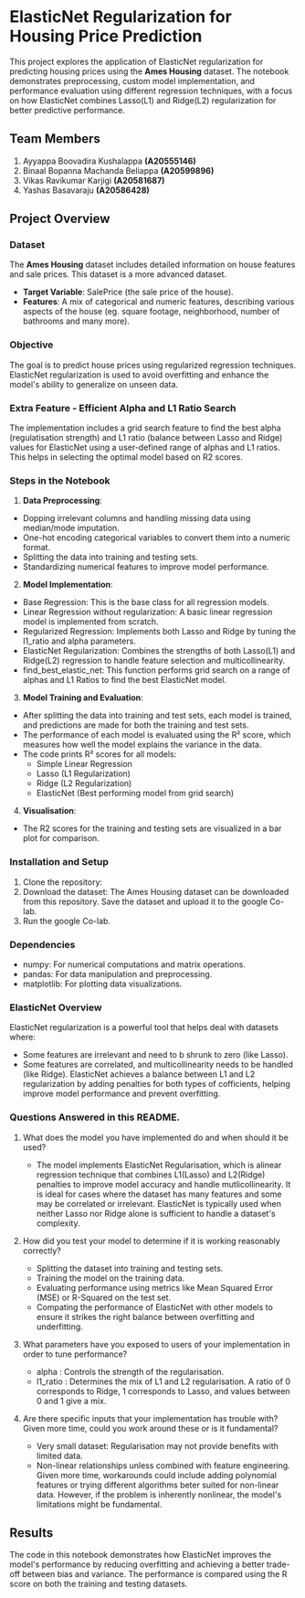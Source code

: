 # ElasticNet Regularization for Housing Price Prediction
This project explores the application of ElasticNet regularization for predicting  housing prices using the **Ames Housing** dataset. The notebook demonstrates preprocessing, custom model implementation, and performance evaluation using different regression techniques, with a focus on how ElasticNet combines Lasso(L1) and Ridge(L2) regularization for better predictive performance.

## Team Members
1. Ayyappa Boovadira Kushalappa **(A20555146)**
2. Binaal Bopanna Machanda Beliappa **(A20599896)**
3. Vikas Ravikumar Karjigi **(A20581687)**
4. Yashas Basavaraju **(A20586428)**

## Project Overview
### Dataset
The **Ames Housing** dataset includes detailed information on house features and sale prices. This dataset is a more advanced dataset.
  - **Target Variable**: SalePrice (the sale price of the house).
  - **Features**: A mix of categorical and numeric features, describing various aspects of the house (eg. square footage, neighborhood, number of bathrooms and many more).

### Objective
The goal is to predict house prices using regularized regression techniques. ElasticNet regularization is used to avoid overfitting and enhance the model's ability to generalize on unseen data.

### Extra Feature - Efficient Alpha and L1 Ratio Search
The implementation includes a grid search feature to find the best alpha (regulatisation strength) and L1 ratio (balance between Lasso and Ridge) values for ElasticNet using a user-defined range of alphas and L1 ratios. This helps in selecting the optimal model based on R2 scores.

### Steps in the Notebook
1. **Data Preprocessing**:
  - Dopping irrelevant columns and handling missing data using median/mode imputation.
  - One-hot encoding categorical variables to convert them into a numeric format.
  - Splitting the data into training and testing sets.
  - Standardizing numerical features to improve model performance.
2. **Model Implementation**:
  - Base Regression: This is the base class for all regression models.
  - Linear Regression without regularization: A basic linear regression model is implemented from scratch.
  - Regularized Regression: Implements both Lasso and Ridge by tuning the l1_ratio and alpha parameters. 
  -  ElasticNet Regularization: Combines the strengths of both Lasso(L1) and Ridge(L2) regression to handle feature selection and multicollinearity.
  -  find_best_elastic_net: This function performs grid search on a range of alphas and L1 Ratios to find the best ElasticNet model.
3. **Model Training and Evaluation**:
  - After splitting the data into training and test sets, each model is trained, and predictions are made for both the training and test sets.
  - The performance of each model is evaluated using the R² score, which measures how well the model explains the variance in the data.
  - The code prints R² scores for all models:
    - Simple Linear Regression
    - Lasso (L1 Regularization)
    - Ridge (L2 Regularization)
    - ElasticNet (Best performing model from grid search)
4. **Visualisation**:
  - The R2 scores for the training and testing sets are visualized in a bar plot for comparison.

### Installation and Setup
  1. Clone the repository:
  2. Download the dataset: The Ames Housing dataset can be downloaded from this repository. Save the dataset and upload it to the google Co-lab.
  3. Run the google Co-lab.

### Dependencies
  - numpy: For numerical computations and matrix operations.
  - pandas: For data manipulation and preprocessing.
  - matplotlib: For plotting data visualizations.

### ElasticNet Overview
ElasticNet regularization is a powerful tool that helps deal with datasets where:
  - Some features are irrelevant and need to b shrunk to zero (like Lasso).
  - Some features are correlated, and multicollinearity needs to be handled (like Ridge).
  ElasticNet achieves a balance between L1 and L2 regularization by adding penalties for both types of cofficients, helping improve model performance and prevent overfitting.

### Questions Answered in this README.

1. What does the model you have implemented do and when should it be used?
   - The model implements ElasticNet Regularisation, which is alinear regression technique that combines L1(Lasso) and L2(Ridge) penalties to improve model accuracy and handle mutlicollinearity. It is ideal for cases where the dataset has many features and some may be correlated or irrelevant. ElasticNet is typically used when neither Lasso nor Ridge alone is sufficient to handle a dataset's complexity.

2. How did you test your model to determine if it is working reasonably correctly?
   - Splitting the dataset into training and testing sets.
   - Training the model on the training data.
   - Evaluating performance using metrics like Mean Squared Error (MSE) or R-Squared on the test set.
   - Compating the performance of ElasticNet with other models to ensure it strikes the right balance between overfitting and underfitting.
     
3. What parameters have you exposed to users of your implementation in order to tune performance?
    - alpha : Controls the strength of the regularisation.
    - l1_ratio : Determines the mix of L1 and L2 regularisation. A ratio of 0 corresponds to Ridge, 1 corresponds to Lasso, and values between 0 and 1 give a mix.
      
4. Are there specific inputs that your implementation has trouble with? Given more time, could you work around these or is it fundamental?
    - Very small dataset: Regularisation may not provide benefits with limited data.
    - Non-linear relationships unless combined with feature engineering.
    Given more time, workarounds could include adding polynomial features or trying different algorithms beter suited for non-linear data. However, if the problem is inherently nonlinear, the model's limitations might be fundamental.

## Results
The code in this notebook demonstrates how ElasticNet improves the model's performance by reducing overfitting and achieving a better trade-off between bias and variance. The performance is compared using the R score on both the training and testing datasets.
